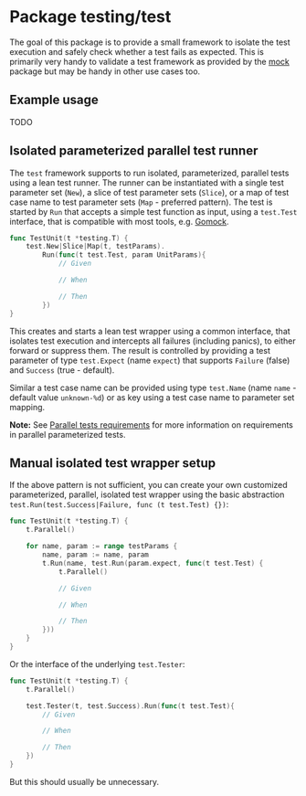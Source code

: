 # Package testing/test

The goal of this package is to provide a small framework to isolate the test
execution and safely check whether a test fails as expected. This is primarily
very handy to validate a test framework as provided by the [mock](../mock)
package but may be handy in other use cases too.


## Example usage

TODO


## Isolated parameterized parallel test runner

The `test` framework supports to run isolated, parameterized, parallel tests
using a lean test runner. The runner can be instantiated with a single test
parameter set (`New`), a slice of test parameter sets (`Slice`), or a map of
test case name to test parameter sets (`Map` - preferred pattern). The test is
started by `Run` that accepts a simple test function as input, using a
`test.Test` interface, that is compatible with most tools, e.g.
[Gomock][gomock].


```go
func TestUnit(t *testing.T) {
    test.New|Slice|Map(t, testParams).
        Run(func(t test.Test, param UnitParams){
            // Given

            // When

            // Then
        })
}
```

This creates and starts a lean test wrapper using a common interface, that
isolates test execution and intercepts all failures (including panics), to
either forward or suppress them. The result is controlled by providing a test
parameter of type `test.Expect` (name `expect`) that supports `Failure` (false)
and `Success` (true - default).

Similar a test case name can be provided using type `test.Name` (name `name` -
default value `unknown-%d`) or as key using a test case name to parameter set
mapping.


**Note:** See [Parallel tests requirements](..#parallel-tests-requirements)
for more information on requirements in parallel parameterized tests.

## Manual isolated test wrapper setup

If the above pattern is not sufficient, you can create your own customized
parameterized, parallel, isolated test wrapper using the basic abstraction
`test.Run(test.Success|Failure, func (t test.Test) {})`:

```go
func TestUnit(t *testing.T) {
    t.Parallel()

    for name, param := range testParams {
        name, param := name, param
        t.Run(name, test.Run(param.expect, func(t test.Test) {
            t.Parallel()

            // Given

            // When

            // Then
        }))
    }
}
```

Or the interface of the underlying `test.Tester`:

```go
func TestUnit(t *testing.T) {
    t.Parallel()

    test.Tester(t, test.Success).Run(func(t test.Test){
        // Given

        // When

        // Then
    })
}
```

But this should usually be unnecessary.

[gomock]: https://github.com/golang/mock "GoMock"
